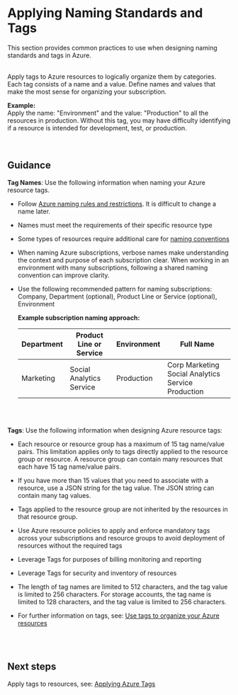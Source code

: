 # Applying Naming Standards and Tags 
This section provides common practices to use when designing naming standards and tags in Azure. 
<br />
<br />

Apply tags to Azure resources to logically organize them by categories. Each tag consists of a name and a value. Define names and 
values that make the most sense for organizing your subscription.  


**Example:**  
Apply the name: "Environment" and the value: "Production" to all the resources in production. Without this tag, 
you may have difficulty identifying if a resource is intended for development, test, or production.  
<br />
<br />

## Guidance
**Tag Names**: Use the following information when naming your Azure resource tags.

- Follow [Azure naming rules and restrictions](https://docs.microsoft.com/en-us/azure/architecture/best-practices/naming-conventions#naming-rules-and-restrictions). It is difficult to change a name later. 

- Names must meet the requirements of their specific resource type 
- Some types of resources require additional care for [naming conventions](https://docs.microsoft.com/en-us/azure/architecture/best-practices/naming-conventions#naming-rules-and-restrictions) 
- When naming Azure subscriptions, verbose names make understanding the context and purpose of each subscription clear. 
  When working in an environment with many subscriptions, following a shared naming convention can improve clarity. 
- Use the following recommended pattern for naming subscriptions:  
Company, Department (optional), Product Line or Service (optional), Environment
      
   **Example subscription naming approach:** 

    | __Department__ | __Product Line or Service__ | __Environment__ | __Full Name__ |
    |------------------------------|----------------------------|----------------------------|----------------------------|
    | Marketing   | Social Analytics Service   |  Production   |  Corp Marketing Social Analytics Service Production  | 
<br />
<br />

  **Tags**: Use the following information when designing Azure resource tags: 

   - Each resource or resource group has a maximum of 15 tag name/value pairs. This limitation applies only to tags directly 
   applied to the resource group or resource. A resource group can contain many resources that each have 15 tag name/value 
   pairs. 

   - If you have more than 15 values that you need to associate with a resource, use a JSON string for the tag value. The JSON string 
   can contain many tag values. 

   - Tags applied to the resource group are not inherited by the resources in that resource group. 

   - Use Azure resource policies to apply and enforce mandatory tags across your subscriptions and resource groups to avoid 
   deployment of resources without the required tags 

   - Leverage Tags for purposes of billing monitoring and reporting 

   - Leverage Tags for security and inventory of resources  
   - The length of tag names are limited to 512 characters, and the tag value is limited to 256 characters. For storage accounts, the tag name is limited to 128 characters, and the tag value is limited to 256 characters. 
   - For further information on tags, see: [Use tags to organize your Azure resources](https://docs.microsoft.com/en-us/azure/azure-resource-manager/resource-group-using-tags)
   
<br />
<br />

## Next steps
Apply tags to resources, see:  [Applying Azure Tags](4.1-Applying-Azure-Tags.md)  





 
